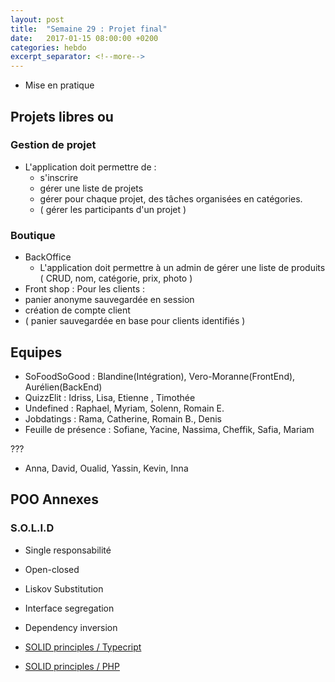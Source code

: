 ```yaml
---
layout: post
title:  "Semaine 29 : Projet final"
date:   2017-01-15 08:00:00 +0200
categories: hebdo 
excerpt_separator: <!--more-->
---
```


- Mise en pratique

<!--more-->

## Projets libres ou 

### Gestion de projet

- L'application doit permettre de :
  - s'inscrire
  - gérer une liste de projets
  - gérer pour chaque projet, des tâches organisées en catégories.
  - ( gérer les participants d'un projet )

### Boutique

- BackOffice
  - L'application doit permettre à un admin de gérer une liste de produits ( CRUD, nom, catégorie, prix, photo ) 
- Front shop : Pour les clients :
 - panier anonyme sauvegardée en session
 - création de compte client
 - ( panier sauvegardée en base pour clients identifiés ) 


## Equipes

- SoFoodSoGood : Blandine(Intégration), Vero-Moranne(FrontEnd), Aurélien(BackEnd)
- QuizzElit : Idriss, Lisa, Etienne , Timothée
- Undefined : Raphael, Myriam, Solenn, Romain E.
- Jobdatings : Rama, Catherine, Romain B., Denis
- Feuille de présence : Sofiane, Yacine, Nassima, Cheffik, Safia, Mariam

???
- Anna, David, Oualid, Yassin, Kevin, Inna

## POO Annexes

### S.O.L.I.D

- Single responsabilité
- Open-closed
- Liskov Substitution
- Interface segregation
- Dependency inversion

- [SOLID principles / Typecript](https://dev.to/samueleresca/solid-principles-using-typescript)

- [SOLID principles / PHP](https://scotch.io/bar-talk/s-o-l-i-d-the-first-five-principles-of-object-oriented-design)